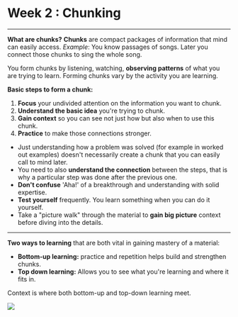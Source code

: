 ﻿# Week 2 : Chunking
---
**What are chunks?**
**Chunks** are compact packages of information  that mind can easily access. 
*Example*: You know passages of songs. Later you connect those chunks to sing the whole song.

You form chunks by listening, watching, **observing patterns** of what you are trying to learn. Forming chunks vary by the activity you are learning.

**Basic steps to form a chunk:** 
1. **Focus** your undivided attention on the information you want to chunk.
2. **Understand the basic idea** you're trying to chunk.
3. **Gain context** so you can see not just how but also when to use this chunk.
4. **Practice** to make those connections stronger.

 + Just understanding how a problem was solved (for example in worked out examples) doesn't necessarily create a chunk that you can easily call to mind later.
+ You need to also **understand the connection** between the steps, that is why a particular step was done after the previous one.
+ **Don't confuse** 'Aha!' of a breakthrough and understanding with solid expertise.
+ **Test yourself** frequently. You learn something when you can do it yourself.
+ Take a "picture walk" through the material to **gain big picture** context before diving into the details.
---
**Two ways to learning** that are both vital in gaining mastery of a material:
+ **Bottom-up learning:** practice and repetition helps build and strengthen chunks.
+ **Top down learning:** Allows you to see what you're learning and where it fits in.

Context is where both bottom-up and top-down learning meet.

![](https://i.imgur.com/FQ03MjE.png)


